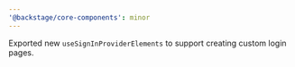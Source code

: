 ```yaml
---
'@backstage/core-components': minor
---
```


Exported new `useSignInProviderElements` to support creating custom login pages.
